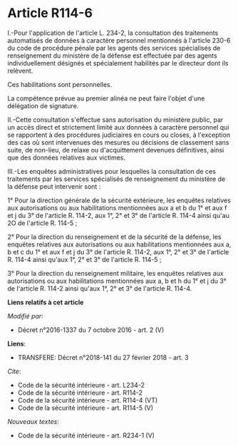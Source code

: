 # Article R114-6

I.-Pour l'application de l'article L. 234-2, la consultation des traitements automatisés de données à caractère personnel
mentionnés à l'article 230-6 du code de procédure pénale par les agents des services spécialisés de renseignement du
ministère de la défense est effectuée par des agents individuellement désignés et spécialement habilités par le directeur
dont ils relèvent. 

Ces habilitations sont personnelles. 

La compétence prévue au premier alinéa ne peut faire l'objet d'une délégation de signature. 

II.-Cette consultation s'effectue sans autorisation du ministère public, par un accès direct et strictement limité aux
données à caractère personnel qui se rapportent à des procédures judiciaires en cours ou closes, à l'exception des cas où
sont intervenues des mesures ou décisions de classement sans suite, de non-lieu, de relaxe ou d'acquittement devenues
définitives, ainsi que des données relatives aux victimes. 

III.-Les enquêtes administratives pour lesquelles la consultation de ces traitements par les services spécialisés de
renseignement du ministère de la défense peut intervenir sont : 

1° Pour la direction générale de la sécurité extérieure, les enquêtes relatives aux autorisations ou aux habilitations
mentionnées aux a et b du 1° et aux f et j du 3° de l'article R. 114-2, aux 1°, 2° et 3° de l'article R. 114-4 ainsi qu'au 2O
de l'article R. 114-5 ; 

2° Pour la          direction du renseignement et de la sécurité de la défense, les enquêtes relatives aux autorisations ou
aux habilitations mentionnées aux a, b et c du 1° et aux f et j du 3° de l'article R. 114-2, aux 1°, 2° et 3° de l'article R.
114-4 ainsi qu'aux 1°, 2° et 3° de l'article R. 114-5 ; 

3° Pour la direction du renseignement militaire, les enquêtes relatives aux autorisations ou aux habilitations mentionnées
aux a, b et h du 1° et j du 3° de l'article R. 114-2 ainsi qu'aux 1°, 2° et 3° de l'article R. 114-4.

**Liens relatifs à cet article**

_Modifié par_:

  - Décret n°2016-1337 du 7 octobre 2016 - art. 2 (V)

**Liens**:

  - TRANSFERE: Décret n°2018-141 du 27 février 2018 - art. 3

_Cite_:

  - Code de la sécurité intérieure - art. L234-2
  - Code de la sécurité intérieure - art. R114-2
  - Code de la sécurité intérieure - art. R114-4 (VT)
  - Code de la sécurité intérieure - art. R114-5 (V)

_Nouveaux textes_:

  - Code de la sécurité intérieure - art. R234-1 (V)
